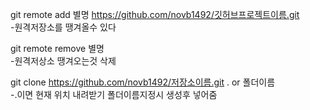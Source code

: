 git remote add 별명 https://github.com/novb1492/깃허브프로젝트이름.git  
-원격저장소를 땡겨올수 있다  

git remote remove 별명  
-원격저상소 땡겨오는것 삭제  

git clone https://github.com/novb1492/저장소이름.git . or 폴더이름  
-.이면 현재 위치 내려받기 폴더이름지정시 생성후 넣어줌  
